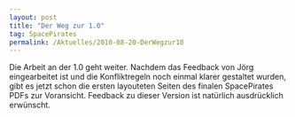 ```yaml
---
layout: post
title: "Der Weg zur 1.0"
tag: SpacePirates
permalink: /Aktuelles/2010-08-20-DerWegzur10
---
```



Die Arbeit an der 1.0 geht weiter. Nachdem das Feedback von Jörg eingearbeitet ist und die Konfliktregeln noch einmal klarer gestaltet wurden, gibt es jetzt schon die ersten layouteten Seiten des finalen SpacePirates PDFs zur Voransicht. Feedback zu dieser Version ist natürlich ausdrücklich erwünscht.
